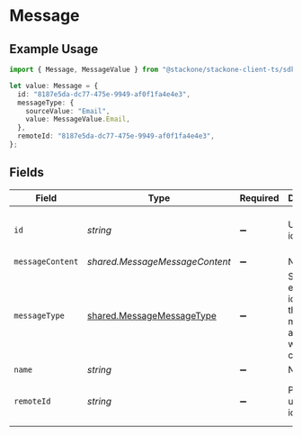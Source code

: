 # Message

## Example Usage

```typescript
import { Message, MessageValue } from "@stackone/stackone-client-ts/sdk/models/shared";

let value: Message = {
  id: "8187e5da-dc77-475e-9949-af0f1fa4e4e3",
  messageType: {
    sourceValue: "Email",
    value: MessageValue.Email,
  },
  remoteId: "8187e5da-dc77-475e-9949-af0f1fa4e4e3",
};
```

## Fields

| Field                                                                         | Type                                                                          | Required                                                                      | Description                                                                   | Example                                                                       |
| ----------------------------------------------------------------------------- | ----------------------------------------------------------------------------- | ----------------------------------------------------------------------------- | ----------------------------------------------------------------------------- | ----------------------------------------------------------------------------- |
| `id`                                                                          | *string*                                                                      | :heavy_minus_sign:                                                            | Unique identifier                                                             | 8187e5da-dc77-475e-9949-af0f1fa4e4e3                                          |
| `messageContent`                                                              | *shared.MessageMessageContent*                                                | :heavy_minus_sign:                                                            | N/A                                                                           |                                                                               |
| `messageType`                                                                 | [shared.MessageMessageType](../../../sdk/models/shared/messagemessagetype.md) | :heavy_minus_sign:                                                            | Stackone enum identifying the type of message associated with the content.    |                                                                               |
| `name`                                                                        | *string*                                                                      | :heavy_minus_sign:                                                            | N/A                                                                           |                                                                               |
| `remoteId`                                                                    | *string*                                                                      | :heavy_minus_sign:                                                            | Provider's unique identifier                                                  | 8187e5da-dc77-475e-9949-af0f1fa4e4e3                                          |